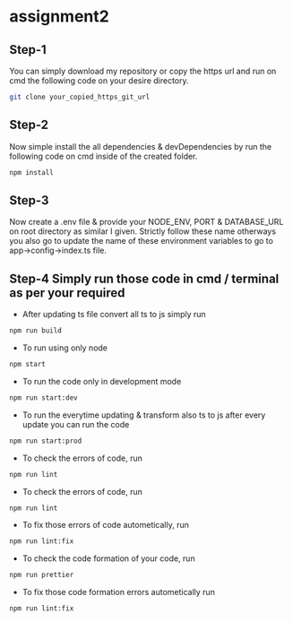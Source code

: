 ﻿# assignment2


## Step-1

You can simply download my repository or copy the https url and run on cmd the following code on your desire directory.

```bash
git clone your_copied_https_git_url 
```

## Step-2

Now simple install the all dependencies & devDependencies by run the following code on cmd inside of the created folder.


```bash
npm install
```

## Step-3

Now create a .env file & provide your NODE_ENV, PORT & DATABASE_URL on root directory as similar I given. Strictly follow these name otherways you also go to update the name of these environment variables to go to app->config->index.ts file.


## Step-4 Simply run those code in cmd / terminal as per your required

- After updating ts file convert all ts to js simply run
```bash
npm run build
```

- To run using only node
```bash
npm start
```

- To run the code only in development mode 
```bash
npm run start:dev
```

- To run the everytime updating & transform also ts to js after every update you can run the code
```bash
npm run start:prod
```

- To check the errors of code, run 
```bash
npm run lint
```

- To check the errors of code, run 
```bash
npm run lint
```

- To fix those errors of code autometically, run 
```bash
npm run lint:fix
```

- To check the code formation of your code, run 
```bash
npm run prettier
```

- To fix those code formation errors autometically run 
```bash
npm run lint:fix
```

